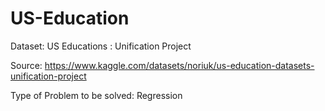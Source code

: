 # US-Education

Dataset: US Educations : Unification Project

Source: https://www.kaggle.com/datasets/noriuk/us-education-datasets-unification-project

Type of Problem to be solved: Regression
